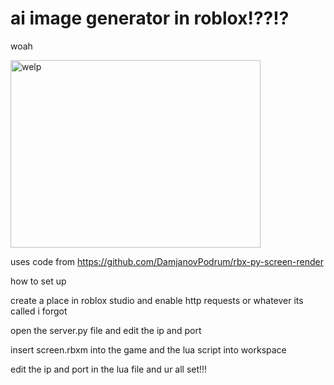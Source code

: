 # ai image generator in roblox!??!?
woah

<img src="https://cdn.discordapp.com/attachments/1105908793583345705/1190759505290604615/image.png" alt="welp" width="400" height="300">

uses code from https://github.com/DamjanovPodrum/rbx-py-screen-render

how to set up

create a place in roblox studio and enable http requests or whatever its called i forgot

open the server.py file and edit the ip and port

insert screen.rbxm into the game and the lua script into workspace

edit the ip and port in the lua file and ur all set!!!
